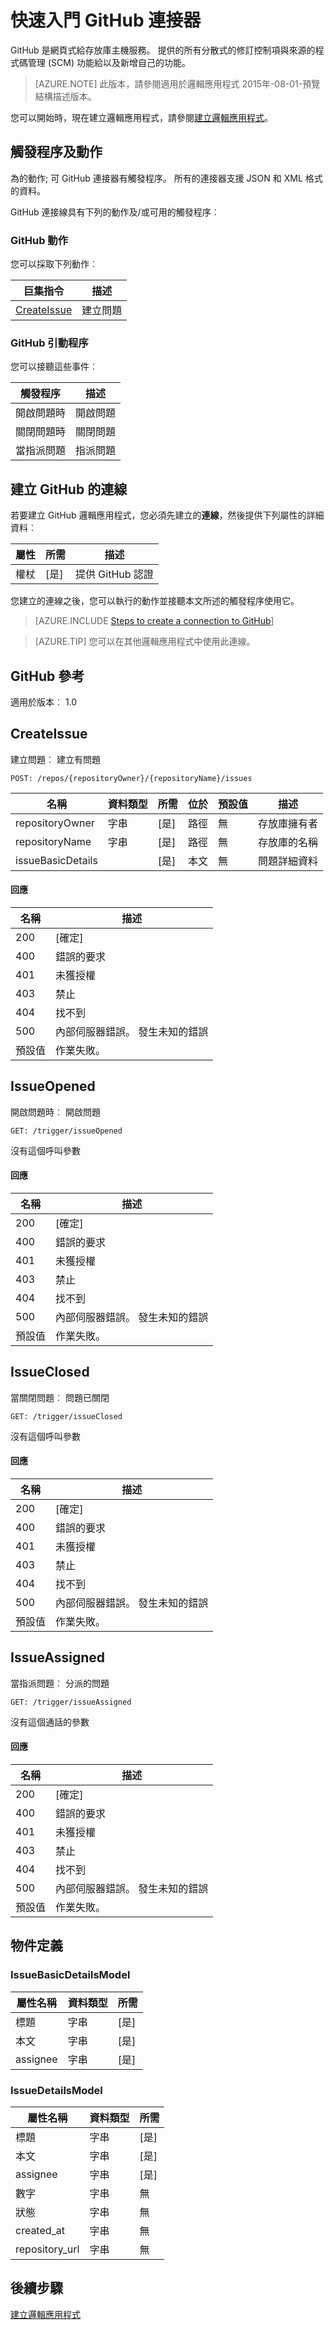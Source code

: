 <properties
pageTitle="GitHub |Microsoft Azure"
description="Azure 應用程式服務建立邏輯應用程式。 GitHub 是網頁式給存放庫主機服務。 提供的所有分散式的修訂控制項與來源的程式碼管理 (SCM) 功能給以及新增自己的功能。"
services="logic-apps"   
documentationCenter=".net,nodejs,java"  
authors="msftman"   
manager="erikre"    
editor=""
tags="connectors" />

<tags
ms.service="logic-apps"
ms.devlang="multiple"
ms.topic="article"
ms.tgt_pltfrm="na"
ms.workload="integration"
ms.date="08/18/2016"
ms.author="deonhe"/>

# <a name="get-started-with-the-github-connector"></a>快速入門 GitHub 連接器

GitHub 是網頁式給存放庫主機服務。 提供的所有分散式的修訂控制項與來源的程式碼管理 (SCM) 功能給以及新增自己的功能。

>[AZURE.NOTE] 此版本，請參閱適用於邏輯應用程式 2015年-08-01-預覽結構描述版本。 

您可以開始時，現在建立邏輯應用程式，請參閱[建立邏輯應用程式](../app-service-logic/app-service-logic-create-a-logic-app.md)。

## <a name="triggers-and-actions"></a>觸發程序及動作

為的動作; 可 GitHub 連接器有觸發程序。 所有的連接器支援 JSON 和 XML 格式的資料。 

 GitHub 連接線具有下列的動作及/或可用的觸發程序︰

### <a name="github-actions"></a>GitHub 動作
您可以採取下列動作︰

|巨集指令|描述|
|--- | ---|
|[CreateIssue](connectors-create-api-github.md#createissue)|建立問題|
### <a name="github-triggers"></a>GitHub 引動程序
您可以接聽這些事件︰

|觸發程序 | 描述|
|--- | ---|
|開啟問題時|開啟問題|
|關閉問題時|關閉問題|
|當指派問題|指派問題|


## <a name="create-a-connection-to-github"></a>建立 GitHub 的連線
若要建立 GitHub 邏輯應用程式，您必須先建立的**連線**，然後提供下列屬性的詳細資料︰ 

|屬性| 所需|描述|
| ---|---|---|
|權杖|[是]|提供 GitHub 認證|
您建立的連線之後，您可以執行的動作並接聽本文所述的觸發程序使用它。 

>[AZURE.INCLUDE [Steps to create a connection to GitHub](../../includes/connectors-create-api-github.md)]

>[AZURE.TIP] 您可以在其他邏輯應用程式中使用此連線。

## <a name="reference-for-github"></a>GitHub 參考
適用於版本︰ 1.0

## <a name="createissue"></a>CreateIssue
建立問題︰ 建立有問題 

```POST: /repos/{repositoryOwner}/{repositoryName}/issues``` 

| 名稱| 資料類型|所需|位於|預設值|描述|
| ---|---|---|---|---|---|
|repositoryOwner|字串|[是]|路徑|無|存放庫擁有者|
|repositoryName|字串|[是]|路徑|無|存放庫的名稱|
|issueBasicDetails| |[是]|本文|無|問題詳細資料|

#### <a name="response"></a>回應

|名稱|描述|
|---|---|
|200|[確定]|
|400|錯誤的要求|
|401|未獲授權|
|403|禁止|
|404|找不到|
|500|內部伺服器錯誤。 發生未知的錯誤|
|預設值|作業失敗。|


## <a name="issueopened"></a>IssueOpened
開啟問題時︰ 開啟問題 

```GET: /trigger/issueOpened``` 

沒有這個呼叫參數
#### <a name="response"></a>回應

|名稱|描述|
|---|---|
|200|[確定]|
|400|錯誤的要求|
|401|未獲授權|
|403|禁止|
|404|找不到|
|500|內部伺服器錯誤。 發生未知的錯誤|
|預設值|作業失敗。|


## <a name="issueclosed"></a>IssueClosed
當關閉問題︰ 問題已關閉 

```GET: /trigger/issueClosed``` 

沒有這個呼叫參數
#### <a name="response"></a>回應

|名稱|描述|
|---|---|
|200|[確定]|
|400|錯誤的要求|
|401|未獲授權|
|403|禁止|
|404|找不到|
|500|內部伺服器錯誤。 發生未知的錯誤|
|預設值|作業失敗。|


## <a name="issueassigned"></a>IssueAssigned
當指派問題︰ 分派的問題 

```GET: /trigger/issueAssigned``` 

沒有這個通話的參數
#### <a name="response"></a>回應

|名稱|描述|
|---|---|
|200|[確定]|
|400|錯誤的要求|
|401|未獲授權|
|403|禁止|
|404|找不到|
|500|內部伺服器錯誤。 發生未知的錯誤|
|預設值|作業失敗。|


## <a name="object-definitions"></a>物件定義 

### <a name="issuebasicdetailsmodel"></a>IssueBasicDetailsModel


| 屬性名稱 | 資料類型 | 所需 |
|---|---|---|
|標題|字串|[是] |
|本文|字串|[是] |
|assignee|字串|[是] |



### <a name="issuedetailsmodel"></a>IssueDetailsModel


| 屬性名稱 | 資料類型 | 所需 |
|---|---|---|
|標題|字串|[是] |
|本文|字串|[是] |
|assignee|字串|[是] |
|數字|字串|無 |
|狀態|字串|無 |
|created_at|字串|無 |
|repository_url|字串|無 |


## <a name="next-steps"></a>後續步驟
[建立邏輯應用程式](../app-service-logic/app-service-logic-create-a-logic-app.md)